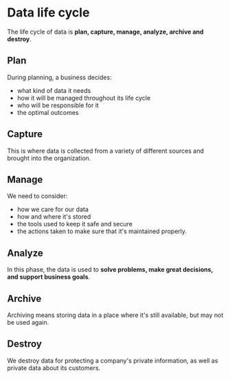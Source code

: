 # Data life cycle

The life cycle of data is **plan, capture, manage, analyze, archive and destroy**.

## Plan

During planning, a business decides:

- what kind of data it needs
- how it will be managed throughout its life cycle
- who will be responsible for it
- the optimal outcomes

## Capture

This is where data is collected from a variety of different sources and brought into the organization.

## Manage

We need to consider:

- how we care for our data
- how and where it's stored
- the tools used to keep it safe and secure
- the actions taken to make sure that it's maintained properly.

## Analyze

In this phase, the data is used to **solve problems, make great decisions, and support business goals**.

## Archive

Archiving means storing data in a place where it's still available, but may not be used again.

## Destroy

We destroy data for protecting a company's private information, as well as private data about its customers.
